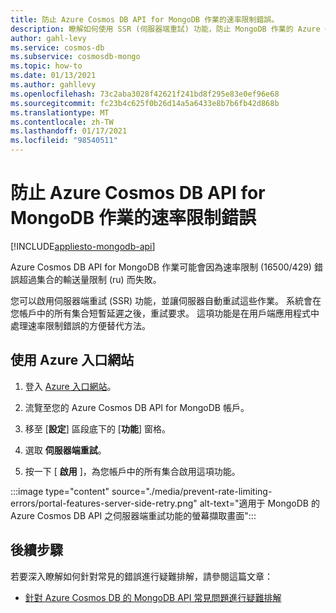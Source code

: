 ```yaml
---
title: 防止 Azure Cosmos DB API for MongoDB 作業的速率限制錯誤。
description: 瞭解如何使用 SSR (伺服器端重試) 功能，防止 MongoDB 作業的 Azure Cosmos DB API 發生速率限制錯誤。
author: gahl-levy
ms.service: cosmos-db
ms.subservice: cosmosdb-mongo
ms.topic: how-to
ms.date: 01/13/2021
ms.author: gahllevy
ms.openlocfilehash: 73c2aba3028f42621f241bd8f295e83e0ef96e68
ms.sourcegitcommit: fc23b4c625f0b26d14a5a6433e8b7b6fb42d868b
ms.translationtype: MT
ms.contentlocale: zh-TW
ms.lasthandoff: 01/17/2021
ms.locfileid: "98540511"
---
```

# <a name="prevent-rate-limiting-errors-for-azure-cosmos-db-api-for-mongodb-operations"></a>防止 Azure Cosmos DB API for MongoDB 作業的速率限制錯誤
[!INCLUDE[appliesto-mongodb-api](includes/appliesto-mongodb-api.md)]

Azure Cosmos DB API for MongoDB 作業可能會因為速率限制 (16500/429) 錯誤超過集合的輸送量限制 (ru) 而失敗。 

您可以啟用伺服器端重試 (SSR) 功能，並讓伺服器自動重試這些作業。 系統會在您帳戶中的所有集合短暫延遲之後，重試要求。 這項功能是在用戶端應用程式中處理速率限制錯誤的方便替代方法。


## <a name="use-the-azure-portal"></a>使用 Azure 入口網站

1. 登入 [Azure 入口網站](https://portal.azure.com/)。

1. 流覽至您的 Azure Cosmos DB API for MongoDB 帳戶。

1. 移至 [**設定**] 區段底下的 [**功能**] 窗格。

1. 選取 **伺服器端重試**。

1. 按一下 [ **啟用** ]，為您帳戶中的所有集合啟用這項功能。

:::image type="content" source="./media/prevent-rate-limiting-errors/portal-features-server-side-retry.png" alt-text="適用于 MongoDB 的 Azure Cosmos DB API 之伺服器端重試功能的螢幕擷取畫面":::


## <a name="next-steps"></a>後續步驟

若要深入瞭解如何針對常見的錯誤進行疑難排解，請參閱這篇文章：

* [針對 Azure Cosmos DB 的 MongoDB API 常見問題進行疑難排解](mongodb-troubleshoot.md)
